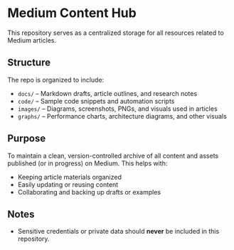 # Medium Content Hub

This repository serves as a centralized storage for all resources related to Medium articles.

## Structure

The repo is organized to include:

- `docs/` – Markdown drafts, article outlines, and research notes
- `code/` – Sample code snippets and automation scripts
- `images/` – Diagrams, screenshots, PNGs, and visuals used in articles
- `graphs/` – Performance charts, architecture diagrams, and other visuals

## Purpose

To maintain a clean, version-controlled archive of all content and assets published (or in progress) on Medium. This helps with:

- Keeping article materials organized
- Easily updating or reusing content
- Collaborating and backing up drafts or examples

##  Notes

- Sensitive credentials or private data should **never** be included in this repository.
